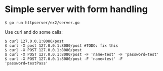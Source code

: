 # Simple server with form handling


```
$ go run httpserver/ex2/server.go
```

Use curl and do some calls:

```
$ curl 127.0.0.1:8080/post
$ curl -X post 127.0.0.1:8080/post #TODO: fix this
$ curl -X POST 127.0.0.1:8080/post
$ curl -X POST 127.0.0.1:8080/post -F 'name=test' -F 'password=test'
$ curl -X POST 127.0.0.1:8080/post -F 'name=test' -F 'password=testPass'
```